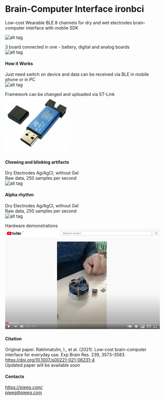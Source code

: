 # Brain-Computer Interface ironbci
Low-cost Wearable BLE 8 channels for dry and wet electrodes brain-computer interface with mobile SDK   

![alt tag](https://github.com/pieeg-club/ironbci/blob/master/Supplementary%20files/BLE/ironbci_genereal.jpg "general view")


3 board connected in one - battery, digital and analog boards                              
![alt tag](https://github.com/pieeg-club/ironbci/blob/master/Supplementary%20files/BLE/image_5.png "general view")​


#### How it Works  
Just need switch on device and data can be received via BLE in mobile phone or in PC   
![alt tag](https://github.com/pieeg-club/ironbci/blob/master/Supplementary%20files/BLE/app.png "app")

Framework can be changed and uploaded via ST-Link  
![alt tag](https://github.com/Ildaron/ironbci/blob/master/Supplementary%20files/stl1.bmp "stm32")

#### Chewing  and blinking artifacts  
Dry Electrodes Ag/AgCl, without Gel        
Raw data, 250 samples per second       
![alt tag](https://github.com/pieeg-club/ironbci/blob/master/Supplementary%20files/BLE/image_3.png "general view")

#### Alpha rhythm  
Dry Electrodes Ag/AgCl, without Gel        
Raw data, 250 samples per second       
![alt tag](https://github.com/pieeg-club/ironbci/blob/master/Supplementary%20files/BLE/image_2.png "general view")

Hardware demonstrations  
[![Hardware demonstrations](https://github.com/Ildaron/ironbci/blob/master/Supplementary%20files/hardware_ironbci.bmp)](https://youtu.be/j0kvDpfp6p8)    
   

#### Citation  
Original paper. 
Rakhmatulin, I., et al. (2021). Low-cost brain-computer interface for everyday use. Exp Brain Res. 239, 3573–3583. https://doi.org/10.1007/s00221-021-06231-4  
Updated paper will be available soon  

#### Contacts   
https://pieeg.com/   
pieeg@pieeg.com  

